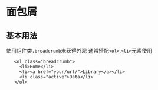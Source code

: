 # 面包屑

## 基本用法

使用组件类`.breadcrumb`来获得外观 通常搭配`<ol>`,`<li>`元素使用


```html:example
   <ol class="breadcrumb">
     <li>Home</li>
     <li><a href="your/url/">Library</a></li>
     <li class="active">Data</li>
   </ol>
```

